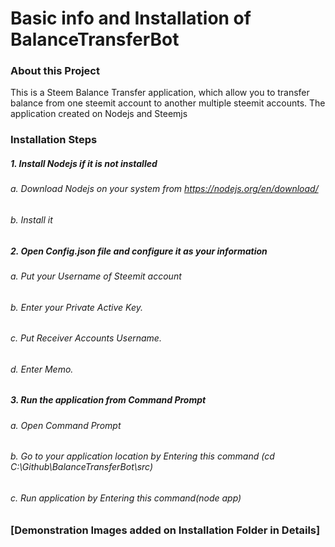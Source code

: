 # Basic info and Installation of BalanceTransferBot

### About this Project
This is a Steem Balance Transfer application, which allow you to transfer balance from one steemit account to another multiple steemit accounts. The application created on Nodejs and Steemjs



### Installation Steps


##### 1. Install Nodejs if it is not installed

###### 	a. Download Nodejs on your system from https://nodejs.org/en/download/

###### 	b. Install it



##### 2. Open Config.json file and configure it as your information

###### 	a. Put your Username of Steemit account

###### 	b. Enter your Private Active Key.

###### 	c. Put Receiver Accounts Username.

###### 	d. Enter Memo.



##### 3. Run the application from Command Prompt

###### 	a. Open Command Prompt
###### b. Go to your application location by Entering this command (cd C:\Github\BalanceTransferBot\src)

###### 	c. Run application by Entering this command(node app)



### [Demonstration Images added on Installation Folder in Details]